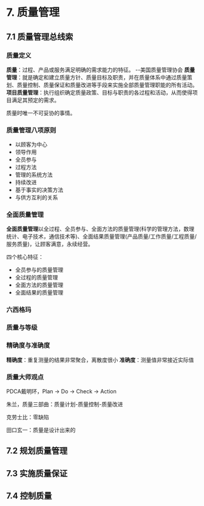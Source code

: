 # 7. 质量管理

## 7.1 质量管理总线索

### 质量定义

**质量**：过程、产品或服务满足明确的需求能力的特征。 --美国质量管理协会
**质量管理**：就是确定和建立质量方针、质量目标及职责，并在质量体系中通过质量策划、质量控制、质量保证和质量改进等手段来实施全部质量管理职能的所有活动。
**项目质量管理**：执行组织确定质量政策、目标与职责的各过程和活动，从而使得项目满足其预定的需求。

质量时唯一不可妥协的事情。

### 质量管理八项原则

- 以顾客为中心
- 领导作用
- 全员参与
- 过程方法
- 管理的系统方法
- 持续改进
- 基于事实的决策方法
- 与供方互利的关系

### 全面质量管理

**全面质量管理**以全过程、全员参与、全面方法的质量管理(科学的管理方法，数理统计、电子技术，通信技术等)、全面结果质量管理(产品质量/工作质量/工程质量/服务质量)，让顾客满意，永续经营。

四个核心特征：

- 全员参与的质量管理
- 全过程的质量管理
- 全面方法的质量管理
- 全面结果的质量管理

### 六西格玛

### 质量与等级

### 精确度与准确度

**精确度**：重复测量的结果非常聚合，离散度很小
**准确度**：测量值非常接近实际值

### 质量大师观点

PDCA戴明环，Plan -> Do -> Check -> Action

朱兰，质量三部曲：质量计划-质量控制-质量改进

克劳士比：零缺陷

田口玄一：质量是设计出来的

## 7.2 规划质量管理

## 7.3 实施质量保证

## 7.4 控制质量
